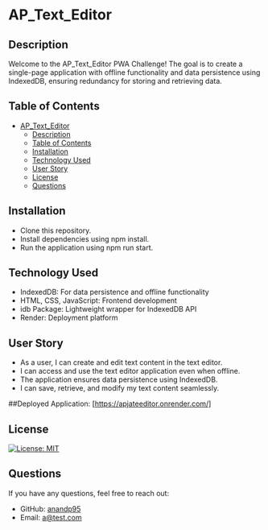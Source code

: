 # AP_Text_Editor

## Description 

Welcome to the  AP_Text_Editor  PWA Challenge!  The goal is to create a single-page application with offline functionality and data persistence using IndexedDB, ensuring redundancy for storing and retrieving data. 

## Table of Contents


- [AP\_Text\_Editor](#ap_text_editor)
  - [Description](#description)
  - [Table of Contents](#table-of-contents)
  - [Installation](#installation)
  - [Technology Used](#technology-used)
  - [User Story](#user-story)
  - [License](#license)
  - [Questions](#questions)


## Installation
* Clone this repository.
* Install dependencies using npm install.
* Run the application using  npm run start.
  

## Technology Used

* IndexedDB: For data persistence and offline functionality
* HTML, CSS, JavaScript: Frontend development
* idb Package: Lightweight wrapper for IndexedDB API
* Render: Deployment platform

 
 ## User Story
  
* As a user, I can create and edit text content in the text editor.
* I can access and use the text editor application even when offline.
* The application ensures data persistence using IndexedDB.
* I can save, retrieve, and modify my text content seamlessly.


##Deployed Application:
[https://apjateeditor.onrender.com/] 

## License
  
 [![License: MIT](https://img.shields.io/badge/License-MIT-yellow.svg)](https://opensource.org/licenses/MIT)

 
 ## Questions
  
  If you have any questions, feel free to reach out:
  
  - GitHub: [anandp95](https://github.com/anandp95)
  - Email: [a@test.com](mailto:a@test.com)
